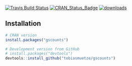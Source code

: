 
[![Travis Build Status](https://travis-ci.org/tobiasmuetze/gscounts.svg?branch=master)](https://travis-ci.org/tobiasmuetze/gscounts) [![CRAN\_Status\_Badge](http://www.r-pkg.org/badges/version/gscounts)](https://cran.r-project.org/package=gscounts) [![downloads](http://cranlogs.r-pkg.org/badges/grand-total/gscounts)](https://cranlogs.r-pkg.org/badges/grand-total/gscounts)

Installation
------------

``` r
# CRAN version 
install.packages("gscounts")

# Development version from GitHub
# install.packages("devtools")
devtools::install_github("tobiasmuetze/gscounts")
```

